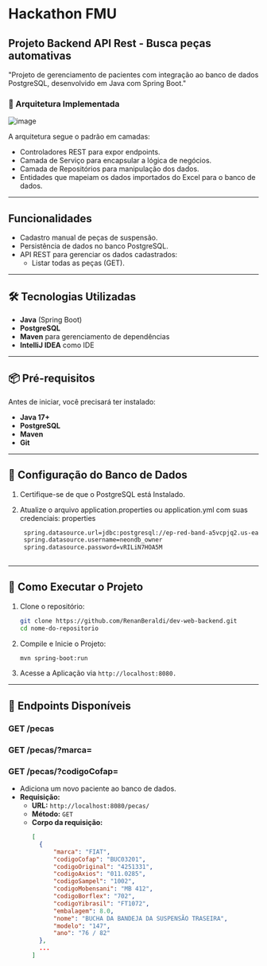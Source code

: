# Hackathon FMU 
## Projeto Backend API Rest - Busca peças automativas

"Projeto de gerenciamento de pacientes com integração ao banco de dados PostgreSQL, desenvolvido em Java com Spring Boot."

### 📂 Arquitetura Implementada
![image](https://github.com/user-attachments/assets/bab36a52-f91a-40d4-b1fb-c0009de127bc)

A arquitetura segue o padrão em camadas:

- Controladores REST para expor endpoints.
- Camada de Serviço para encapsular a lógica de negócios.
- Camada de Repositórios para manipulação dos dados.
- Entidades que mapeiam os dados importados do Excel para o banco de dados.

---

## Funcionalidades

- Cadastro manual de peças de suspensão.
- Persistência de dados no banco PostgreSQL.
- API REST para gerenciar os dados cadastrados:
  - Listar todas as peças (GET).

---

## 🛠️ Tecnologias Utilizadas

- **Java** (Spring Boot)
- **PostgreSQL**
- **Maven** para gerenciamento de dependências
- **IntelliJ IDEA** como IDE

---

## 📦 Pré-requisitos

Antes de iniciar, você precisará ter instalado:

- **Java 17+**
- **PostgreSQL**
- **Maven**
- **Git**

---

## 🔧 Configuração do Banco de Dados

1. Certifique-se de que o PostgreSQL está Instalado.

2. Atualize o arquivo application.properties ou application.yml com suas credenciais:
   properties
   ```bash
    spring.datasource.url=jdbc:postgresql://ep-red-band-a5vcpjq2.us-east-2.aws.neon.tech/neondb?sslmode=require
    spring.datasource.username=neondb_owner
    spring.datasource.password=vRILiN7HOA5M
  

---
## 🚀 Como Executar o Projeto

1. Clone o repositório:
   ```bash
   git clone https://github.com/RenanBeraldi/dev-web-backend.git
   cd nome-do-repositorio

2. Compile e Inicie o Projeto:
    ```bash
   mvn spring-boot:run
   
3. Acesse a Aplicação via `http://localhost:8080.`

---
## 📖 Endpoints Disponíveis

### **GET /pecas**
### **GET /pecas/?marca=**
### **GET /pecas/?codigoCofap=**
- Adiciona um novo paciente ao banco de dados.
- **Requisição:**
    - **URL:** `http://localhost:8080/pecas/`
    - **Método:** `GET`
  - **Corpo da requisição:**
    ```json
    [
      {
          "marca": "FIAT",
          "codigoCofap": "BUC03201",
          "codigoOriginal": "4251331",
          "codigoAxios": "011.0285",
          "codigoSampel": "1002",
          "codigoMobensani": "MB 412",
          "codigoBorflex": "702",
          "codigoYibrasil": "FT1072",
          "embalagem": 8.0,
          "nome": "BUCHA DA BANDEJA DA SUSPENSÃO TRASEIRA",
          "modelo": "147",
          "ano": "76 / 82"
      },
      ...
    ]
    ```
